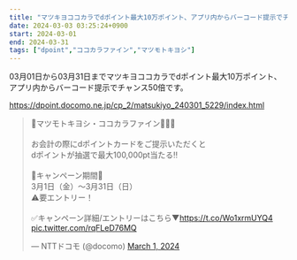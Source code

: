 ```yaml
---
title: "マツキヨココカラでdポイント最大10万ポイント、アプリ内からバーコード提示でチャンス50倍"
date: 2024-03-03 03:25:24+0900
start: 2024-03-01
end: 2024-03-31
tags: ["dpoint","ココカラファイン","マツモトキヨシ"]
---
```



03月01日から03月31日までマツキヨココカラでdポイント最大10万ポイント、アプリ内からバーコード提示でチャンス50倍です。

https://dpoint.docomo.ne.jp/cp_2/matsukiyo_240301_5229/index.html

<blockquote class="twitter-tweet"><p lang="ja" dir="ltr">💊マツモトキヨシ・ココカラファイン🛒🏃‍♀️<br><br>お会計の際にdポイントカードをご提示いただくと<br>dポイントが抽選で最大100,000pt当たる‼<br><br> 📅キャンペーン期間📅<br>3月1日（金）～3月31日（日）<br>⚠要エントリー！<br><br>✅キャンペーン詳細/エントリーはこちら▼<a href="https://t.co/Wo1xrmUYQ4">https://t.co/Wo1xrmUYQ4</a> <a href="https://t.co/rqFLeD76MQ">pic.twitter.com/rqFLeD76MQ</a></p>&mdash; NTTドコモ (@docomo) <a href="https://twitter.com/docomo/status/1763459158878171401?ref_src=twsrc%5Etfw">March 1, 2024</a></blockquote> <script async src="https://platform.twitter.com/widgets.js" charset="utf-8"></script>
